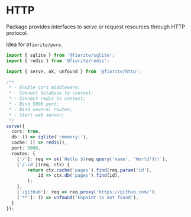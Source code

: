 # HTTP

Package provides interfaces to serve or request resources through HTTP protocol.   

Idea for `@fiorite/pure`.

```typescript
import { sqlite } from '@fiorite/sqlite';
import { redis } from '@fiorite/redis';

import { serve, ok, unfound } from '@fiorite/http';

/**
 * - Enable cors middleware;
 * - Connect database to context;
 * - Connect redis to context;
 * - Bind 5000 port;
 * - Bind several routes;
 * - Start web server;
 */
serve({
  cors: true,
  db: () => sqlite(':memory:'),
  cache: () => redis(),
  port: 5000,
  routes: {
    ['/']: req => ok(`Hello ${req.query('name', 'World')}!`),
    ['/:id'](req, ctx) {
        return ctx.cache('pages').find(req.param('id'), 
            id => ctx.db('pages').find(id),
        );
    },
    ['/github']: req => req.proxy('https://github.com/'),
    ['**']: () => unfound('Enpoint is not found'),
  } 
});
```
